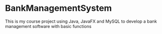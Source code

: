 # BankManagementSystem
This is my course project using Java, JavaFX and MySQL to develop a bank management software with basic functions
